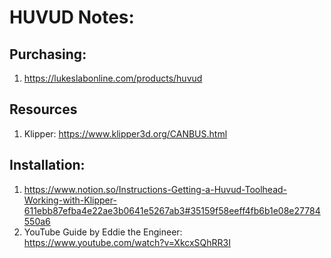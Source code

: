 # HUVUD Notes:

## Purchasing:
1. https://lukeslabonline.com/products/huvud

## Resources
1. Klipper: https://www.klipper3d.org/CANBUS.html

## Installation:
1.  https://www.notion.so/Instructions-Getting-a-Huvud-Toolhead-Working-with-Klipper-611ebb87efba4e22ae3b0641e5267ab3#35159f58eeff4fb6b1e08e27784550a6
2.  YouTube Guide by Eddie the Engineer: https://www.youtube.com/watch?v=XkcxSQhRR3I
